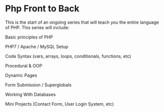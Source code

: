 # Php Front to Back

This is the start of an ongoing series that will teach you the entire language of PHP. This series will include:

Basic principles of PHP

PHP7 / Apache / MySQL Setup

Code Syntax (vars, arrays, loops, conditionals, functions, etc)

Procedural & OOP

Dynamic Pages 

Form Submission / Superglobals

Working With Databases

Mini Projects (Contact Form, User Login System, etc)

